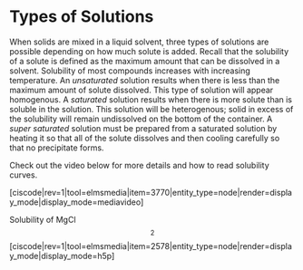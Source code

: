 # Types of Solutions

When solids are mixed in a liquid solvent, three types of solutions are possible depending on how much solute is added. Recall that the solubility of a solute is defined as the maximum amount that can be dissolved in a solvent. Solubility of most compounds increases with increasing temperature.  An _unsaturated_ solution results when there is less than the maximum amount of solute dissolved. This type of solution will appear homogenous.  A _saturated_ solution results when there is more solute than is soluble in the solution.  This solution will be heterogenous; solid in excess of the solubility will remain undissolved on the bottom of the container. A _super saturated_ solution must be prepared from a saturated solution by heating it so that all of the solute dissolves and then cooling carefully so that no precipitate forms.

Check out the video below for more details and how to read solubility curves.  


[ciscode|rev=1|tool=elmsmedia|item=3770|entity_type=node|render=display_mode|display_mode=mediavideo]

Solubility of MgCl$$_2$$
[ciscode|rev=1|tool=elmsmedia|item=2578|entity_type=node|render=display_mode|display_mode=h5p]

 